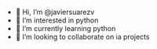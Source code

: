 - 👋 Hi, I’m @javiersuarezv
- 👀 I’m interested in python
- 🌱 I’m currently learning python
- 💞️ I’m looking to collaborate on ia projects

<!---
javiersuarezv/javiersuarezv is a ✨ special ✨ repository because its `README.md` (this file) appears on your GitHub profile.
You can click the Preview link to take a look at your changes.
--->
